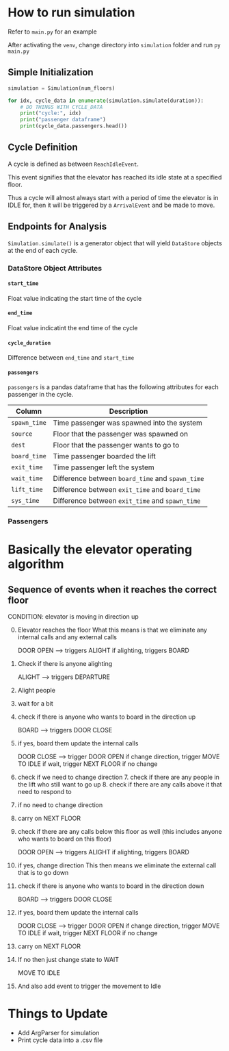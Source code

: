 # How to run simulation

Refer to `main.py` for an example

After activating the `venv`, change directory into `simulation` folder and run `py main.py`

## Simple Initialization

```python
simulation = Simulation(num_floors)

for idx, cycle_data in enumerate(simulation.simulate(duration)):
    # DO THINGS WITH CYCLE_DATA
    print("cycle:", idx)
    print("passenger dataframe")
    print(cycle_data.passengers.head())
```
## Cycle Definition

A cycle is defined as between `ReachIdleEvent`.

This event signifies that the elevator has reached its idle state at a specified floor.

Thus a cycle will almost always start with a period of time the elevator is in IDLE for, then it will be triggered by a `ArrivalEvent` and be made to move.

## Endpoints for Analysis

`Simulation.simulate()` is a generator object that will yield `DataStore` objects at the end of each cycle.

### DataStore Object Attributes

#### `start_time`

Float value indicating the start time of the cycle

#### `end_time`

Float value indicatint the end time of the cycle

#### `cycle_duration`

Difference between `end_time` and `start_time`

#### `passengers`

`passengers` is a pandas dataframe that has the following attributes for each passenger in the cycle.

|Column|Description|
|---|---|
|`spawn_time`|Time passenger was spawned into the system|
|`source`|Floor that the passenger was spawned on|
|`dest`|Floor that the passenger wants to go to|
|`board_time`|Time passenger boarded the lift|
|`exit_time`|Time passenger left the system|
|`wait_time`|Difference between `board_time` and `spawn_time`|
|`lift_time`|Difference between `exit_time` and `board_time`|
|`sys_time`|Difference between `exit_time` and `spawn_time`|

### Passengers

# Basically the elevator operating algorithm
## Sequence of events when it reaches the correct floor
CONDITION: elevator is moving in direction up

0. Elevator reaches the floor
    What this means is that we eliminate any internal calls and any external calls

    DOOR OPEN --> triggers ALIGHT if alighting, triggers BOARD 

1. Check if there is anyone alighting

    ALIGHT --> triggers DEPARTURE

2. Alight people
3. wait for a bit
4. check if there is anyone who wants to board in the direction up

    BOARD --> triggers DOOR CLOSE

5. if yes, board them
    update the internal calls

    DOOR CLOSE --> trigger DOOR OPEN if change direction, trigger MOVE TO IDLE if wait, trigger NEXT FLOOR if no change

6. check if we need to change direction
    7. check if there are any people in the lift who still want to go up
    8. check if there are any calls above it that need to respond to
9. if no need to change direction
10. carry on    NEXT FLOOR

11. check if there are any calls below this floor as well (this includes anyone who wants to board on this floor)

    DOOR OPEN --> triggers ALIGHT if alighting, triggers BOARD 

12. if yes, change direction
    This then means we eliminate the external call that is to go down
13. check if there is anyone who wants to board in the direction down

    BOARD --> triggers DOOR CLOSE

14. if yes, board them
    update the internal calls

    DOOR CLOSE --> trigger DOOR OPEN if change direction, trigger MOVE TO IDLE if wait, trigger NEXT FLOOR if no change

14. carry on    NEXT FLOOR

15. If no then just change state to WAIT 

    MOVE TO IDLE

16. And also add event to trigger the movement to Idle


# Things to Update
- Add ArgParser for simulation
- Print cycle data into a .csv file
